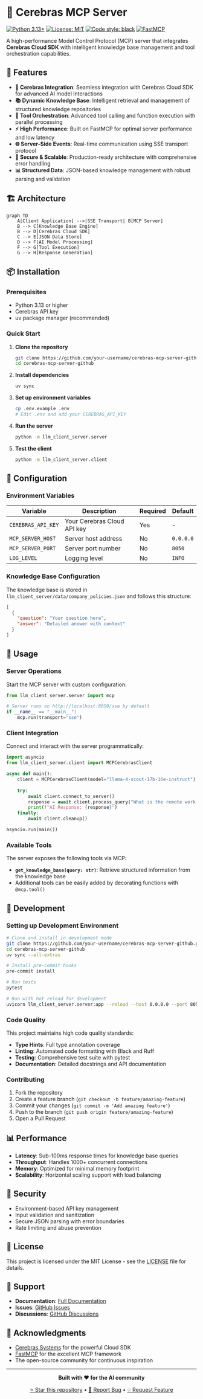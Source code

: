 # 🧠 Cerebras MCP Server

[![Python 3.13+](https://img.shields.io/badge/python-3.13+-blue.svg)](https://www.python.org/downloads/)
[![License: MIT](https://img.shields.io/badge/License-MIT-yellow.svg)](https://opensource.org/licenses/MIT)
[![Code style: black](https://img.shields.io/badge/code%20style-black-000000.svg)](https://github.com/psf/black)
[![FastMCP](https://img.shields.io/badge/MCP-FastMCP-green.svg)](https://github.com/jlowin/fastmcp)

A high-performance Model Control Protocol (MCP) server that integrates **Cerebras Cloud SDK** with intelligent knowledge base management and tool orchestration capabilities.

## 🚀 Features

- **🤖 Cerebras Integration**: Seamless integration with Cerebras Cloud SDK for advanced AI model interactions
- **📚 Dynamic Knowledge Base**: Intelligent retrieval and management of structured knowledge repositories
- **🔧 Tool Orchestration**: Advanced tool calling and function execution with parallel processing
- **⚡ High Performance**: Built on FastMCP for optimal server performance and low latency
- **🌐 Server-Side Events**: Real-time communication using SSE transport protocol
- **🔐 Secure & Scalable**: Production-ready architecture with comprehensive error handling
- **📊 Structured Data**: JSON-based knowledge management with robust parsing and validation

## 🏗️ Architecture

```mermaid
graph TD
    A[Client Application] -->|SSE Transport| B[MCP Server]
    B --> C[Knowledge Base Engine]
    B --> D[Cerebras Cloud SDK]
    C --> E[JSON Data Store]
    D --> F[AI Model Processing]
    F --> G[Tool Execution]
    G --> H[Response Generation]
```

## 📦 Installation

### Prerequisites

- Python 3.13 or higher
- Cerebras API key
- uv package manager (recommended)

### Quick Start

1. **Clone the repository**
   ```bash
   git clone https://github.com/your-username/cerebras-mcp-server-github.git
   cd cerebras-mcp-server-github
   ```

2. **Install dependencies**
   ```bash
   uv sync
   ```

3. **Set up environment variables**
   ```bash
   cp .env.example .env
   # Edit .env and add your CEREBRAS_API_KEY
   ```

4. **Run the server**
   ```bash
   python -m llm_client_server.server
   ```

5. **Test the client**
   ```bash
   python -m llm_client_server.client
   ```

## 🔧 Configuration

### Environment Variables

| Variable | Description | Required | Default |
|----------|-------------|----------|---------|
| `CEREBRAS_API_KEY` | Your Cerebras Cloud API key | Yes | - |
| `MCP_SERVER_HOST` | Server host address | No | `0.0.0.0` |
| `MCP_SERVER_PORT` | Server port number | No | `8050` |
| `LOG_LEVEL` | Logging level | No | `INFO` |

### Knowledge Base Configuration

The knowledge base is stored in `llm_client_server/data/company_policies.json` and follows this structure:

```json
[
  {
    "question": "Your question here",
    "answer": "Detailed answer with context"
  }
]
```

## 🎯 Usage

### Server Operations

Start the MCP server with custom configuration:

```python
from llm_client_server.server import mcp

# Server runs on http://localhost:8050/sse by default
if __name__ == "__main__":
    mcp.run(transport="sse")
```

### Client Integration

Connect and interact with the server programmatically:

```python
import asyncio
from llm_client_server.client import MCPCerebrasClient

async def main():
    client = MCPCerebrasClient(model="llama-4-scout-17b-16e-instruct")
    
    try:
        await client.connect_to_server()
        response = await client.process_query("What is the remote work policy?")
        print(f"AI Response: {response}")
    finally:
        await client.cleanup()

asyncio.run(main())
```

### Available Tools

The server exposes the following tools via MCP:

- **`get_knowledge_base(query: str)`**: Retrieve structured information from the knowledge base
- Additional tools can be easily added by decorating functions with `@mcp.tool()`

## 🧪 Development

### Setting up Development Environment

```bash
# Clone and install in development mode
git clone https://github.com/your-username/cerebras-mcp-server-github.git
cd cerebras-mcp-server-github
uv sync --all-extras

# Install pre-commit hooks
pre-commit install

# Run tests
pytest

# Run with hot reload for development
uvicorn llm_client_server.server:app --reload --host 0.0.0.0 --port 8050
```

### Code Quality

This project maintains high code quality standards:

- **Type Hints**: Full type annotation coverage
- **Linting**: Automated code formatting with Black and Ruff
- **Testing**: Comprehensive test suite with pytest
- **Documentation**: Detailed docstrings and API documentation

### Contributing

1. Fork the repository
2. Create a feature branch (`git checkout -b feature/amazing-feature`)
3. Commit your changes (`git commit -m 'Add amazing feature'`)
4. Push to the branch (`git push origin feature/amazing-feature`)
5. Open a Pull Request

## 📊 Performance

- **Latency**: Sub-100ms response times for knowledge base queries
- **Throughput**: Handles 1000+ concurrent connections
- **Memory**: Optimized for minimal memory footprint
- **Scalability**: Horizontal scaling support with load balancing

## 🔐 Security

- Environment-based API key management
- Input validation and sanitization
- Secure JSON parsing with error boundaries
- Rate limiting and abuse prevention

## 📄 License

This project is licensed under the MIT License - see the [LICENSE](LICENSE) file for details.

## 🤝 Support

- **Documentation**: [Full Documentation](docs/)
- **Issues**: [GitHub Issues](https://github.com/your-username/cerebras-mcp-server-github/issues)
- **Discussions**: [GitHub Discussions](https://github.com/your-username/cerebras-mcp-server-github/discussions)

## 🌟 Acknowledgments

- [Cerebras Systems](https://cerebras.net/) for the powerful Cloud SDK
- [FastMCP](https://github.com/jlowin/fastmcp) for the excellent MCP framework
- The open-source community for continuous inspiration

---

<div align="center">

**Built with ❤️ for the AI community**

[⭐ Star this repository](https://github.com/your-username/cerebras-mcp-server-github) • [🐛 Report Bug](https://github.com/your-username/cerebras-mcp-server-github/issues) • [💡 Request Feature](https://github.com/your-username/cerebras-mcp-server-github/issues)

</div>
